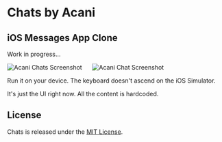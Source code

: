 # Chats by Acani

## iOS Messages App Clone

Work in progress...

![Acani Chats Screenshot][1] &nbsp;&nbsp;&nbsp;&nbsp; ![Acani Chat Screenshot][2]

Run it on your device. The keyboard doesn't ascend on the iOS Simulator.

It's just the UI right now. All the content is hardcoded.

## License

Chats is released under the [MIT License][3].


[1]: https://github.com/acani/Chats/raw/master/Screenshots/Chats.png
[2]: https://github.com/acani/Chats/raw/master/Screenshots/Chat.png
[3]: http://opensource.org/licenses/MIT
